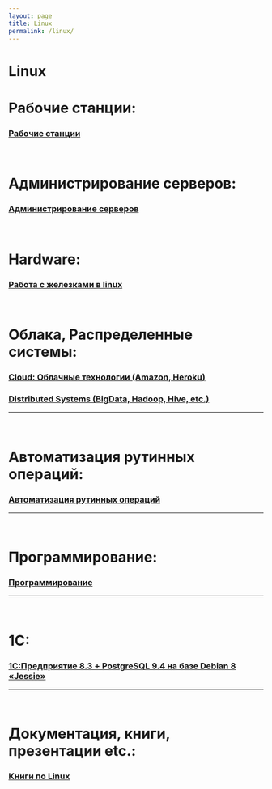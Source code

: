 ```yaml
---
layout: page
title: Linux
permalink: /linux/
---
```


# Linux

# Рабочие станции:

### [Рабочие станции](/linux/desktops/)


<br/>

# Администрирование серверов:

### [Администрирование серверов](/linux/servers/)

<br/>

# Hardware:

### [Работа с железками в linux](/linux/hardware/)



<br/>

# Облака, Распределенные системы:


### [Cloud: Облачные технологии (Amazon, Heroku)](/linux/clouds/)  

### [Distributed Systems (BigData, Hadoop, Hive, etc.)](/linux/distributed-systems/)  

______

<br/>

# Автоматизация рутинных операций:


### [Автоматизация рутинных операций](/linux/automation/)



______

<br/>

# Программирование:


### [Программирование](/linux/dev/)


______

<br/>

# 1C:

### [1С:Предприятие 8.3 + PostgreSQL 9.4 на базе Debian 8 «Jessie»](http://nixway.org/2015/11/10/1c-predpriyatie-8-3+postgresql-na-baze-debian-8-jessie/)
___

<br/>

# Документация, книги, презентации etc.:

### [Книги по Linux](/linux/books/)
